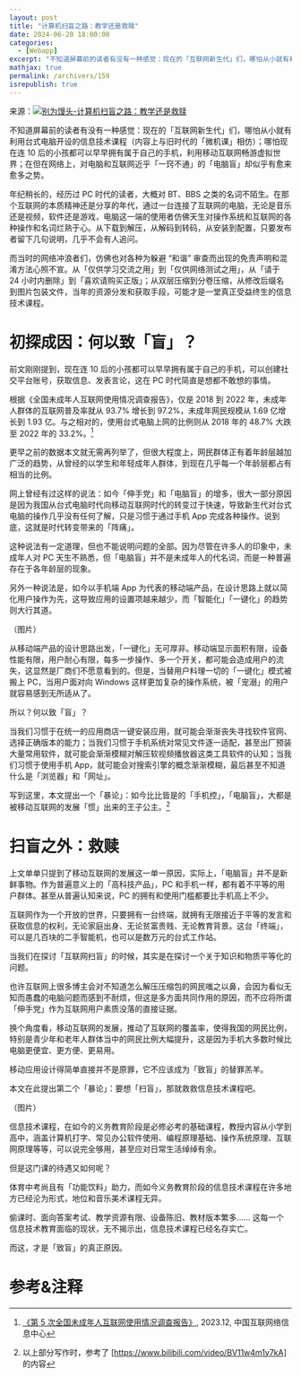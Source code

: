 ```yaml
---
layout: post
title: "计算机扫盲之路：教学还是救赎"
date: 2024-06-20 18:00:00
categories: 
  - [Webapp]
excerpt: "不知道屏幕前的读者有没有一种感觉：现在的「互联网新生代」们，哪怕从小就有利用台式电脑开设的信息技术课程（内容上与旧时代的「微机课」相仿）；哪怕现在连 10 后的小孩都可以早早拥有属于自己的手机，利用移动互联网畅游虚拟世界；在但在网络上，对电脑和互联网近乎「一窍不通」的「电脑盲」却似乎有愈来愈多之势。"
mathjax: true
permalink: /archivers/159
isrepublish: true
---
```


来源：[![别为馒头-计算机扫盲之路：教学还是救赎](https://img.shields.io/badge/%E5%88%AB%E4%B8%BA%E9%A6%92%E5%A4%B4-%E8%AE%A1%E7%AE%97%E6%9C%BA%E6%89%AB%E7%9B%B2%E4%B9%8B%E8%B7%AF%EF%BC%9A%E6%95%99%E5%AD%A6%E8%BF%98%E6%98%AF%E6%95%91%E8%B5%8E-brightgreen)](https://www.ygxz.in/collect/4276/)

不知道屏幕前的读者有没有一种感觉：现在的「互联网新生代」们，哪怕从小就有利用台式电脑开设的信息技术课程（内容上与旧时代的「微机课」相仿）；哪怕现在连 10 后的小孩都可以早早拥有属于自己的手机，利用移动互联网畅游虚拟世界；在但在网络上，对电脑和互联网近乎「一窍不通」的「电脑盲」却似乎有愈来愈多之势。

年纪稍长的，经历过 PC 时代的读者，大概对 BT、BBS 之类的名词不陌生。在那个互联网的本质精神还是分享的年代，通过一台连接了互联网的电脑，无论是音乐还是视频，软件还是游戏，电脑这一端的使用者仿佛天生对操作系统和互联网的各种操作和名词烂熟于心。从下载到解压，从解码到转码，从安装到配置，只要发布者留下几句说明，几乎不会有人追问。

而当时的网络冲浪者们，仿佛也对各种为躲避 “和谐” 审查而出现的免责声明和混淆方法心照不宣。从「仅供学习交流之用」到「仅供网络测试之用」，从「请于 24 小时内删除」到「喜欢请购买正版」；从双层压缩到分卷压缩，从修改后缀名到图片包装文件，当年的资源分发和获取手段，可能才是一堂真正受益终生的信息技术课程。

# 初探成因：何以致「盲」？

前文刚刚提到，现在连 10 后的小孩都可以早早拥有属于自己的手机，可以创建社交平台账号，获取信息、发表言论，这在 PC 时代简直是想都不敢想的事情。

根据《全国未成年人互联网使用情况调查报告》，仅是 2018 到 2022 年，未成年人群体的互联网普及率就从 93.7% 增长到 97.2%，未成年网民规模从 1.69 亿增长到 1.93 亿。与之相对的，使用台式电脑上网的比例则从 2018 年的 48.7% 大跌至 2022 年的 33.2%。[^1]

更早之前的数据本文就无需再列举了，但很大程度上，网民群体正有着年龄层越加广泛的趋势，从曾经的以学生和年轻成年人群体，到现在几乎每一个年龄层都占有相当的比例。

网上曾经有过这样的说法：如今「伸手党」和「电脑盲」的增多，很大一部分原因是因为我国从台式电脑时代向移动互联网时代的转变过于快速，导致新生代对台式电脑的操作几乎没有任何了解，只是习惯于通过手机 App 完成各种操作。说到底，这就是时代转变带来的「阵痛」。

这种说法有一定道理，但也不能说明问题的全部。因为尽管在许多人的印象中，未成年人对 PC 天生不熟悉，但「电脑盲」并不是未成年人的代名词，而是一种普遍存在于各年龄层的现象。

另外一种说法是，如今以手机端 App 为代表的移动端产品，在设计思路上就以简化用户操作为先，这导致应用的设置项越来越少，而「智能化」「一键化」的趋势则大行其道。

（图片）

从移动端产品的设计思路出发，「一键化」无可厚非。移动端显示面积有限，设备性能有限，用户耐心有限，每多一步操作、多一个开关，都可能会造成用户的流失，这显然是厂商们不愿意看到的。但是，当替用户料理一切的「一键化」模式被搬上 PC，当用户面对向 Windows 这样更加复杂的操作系统，被「宠溺」的用户就容易感到无所适从了。

所以？何以致「盲」？

当我们习惯于在统一的应用商店一键安装应用，就可能会渐渐丧失寻找软件官网、选择正确版本的能力；当我们习惯于手机系统对常见文件逐一适配，甚至出厂预装大量常用软件，就可能会渐渐模糊对解压软视频播放器这类工具软件的认知；当我们习惯于使用手机 App，就可能会对搜索引擎的概念渐渐模糊，最后甚至不知道什么是「浏览器」和「网址」。

写到这里，本文提出一个「暴论」：如今比比皆是的「手机控」，「电脑盲」，大都是被移动互联网的发展「惯」出来的王子公主。[^2]

# 扫盲之外：救赎

上文单单只提到了移动互联网的发展这一单一原因，实际上，「电脑盲」并不是新鲜事物。作为普遍意义上的「高科技产品」，PC 和手机一样，都有着不平等的用户群体。甚至从普遍认知来说，PC 的拥有和使用门槛都要比手机高上不少。

互联网作为一个开放的世界，只要拥有一台终端，就拥有无限接近于平等的发言和获取信息的权利，无论家庭出身、无论贫富贵贱、无论教育背景。这台「终端」，可以是几百块的二手智能机，也可以是数万元的台式工作站。

当我们在探讨「互联网扫盲」的时候，其实是在探讨一个关于知识和物质平等化的问题。

也许互联网上很多博主会对不知道怎么解压压缩包的网民嗤之以鼻，会因为看似无知而愚蠢的电脑问题而感到不耐烦，但这是多方面共同作用的原因，而不应将所谓「伸手党」作为互联网用户素质没落的直接证据。

换个角度看，移动互联网的发展，推动了互联网的覆盖率，使得我国的网民比例，特别是青少年和老年人群体当中的网民比例大幅提升，这是因为手机大多数时候比电脑更便宜、更方便、更易用。

移动应用设计得简单直接并不是原罪，它不应该成为「致盲」的替罪羔羊。

本文在此提出第二个「暴论」：要想「扫盲」，那就救救信息技术课程吧。

（图片）

信息技术课程，在如今的义务教育阶段是必修必考的基础课程，教授内容从小学到高中，涵盖计算机打字、常见办公软件使用、编程原理基础、操作系统原理、互联网原理等等，可以说完全够用，甚至应对日常生活绰绰有余。

但是这门课的待遇又如何呢？

体育中考尚且有「功能饮料」助力，而如今义务教育阶段的信息技术课程在许多地方已经沦为形式，地位和音乐美术课程无异。

偷课时、面向答案考试、教学资源有限、设备陈旧、教材版本繁多…… 这每一个信息技术教育面临的现状，无不揭示出，信息技术课程已经名存实亡。

而这，才是「致盲」的真正原因。

# 参考&注释

[^1]: [《第 5 次全国未成年人互联网使用情况调查报告》](https://qnzz.youth.cn/qckc/202312/P020231223672191910610.pdf), 2023.12, 中国互联网络信息中心
[^2]: 以上部分写作时，参考了 [https://www.bilibili.com/video/BV11w4m1y7kA] 的内容